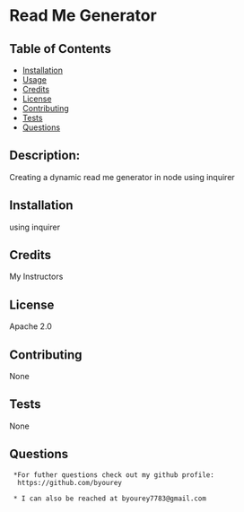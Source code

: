 
# Read Me Generator

 
  ## Table of Contents
  * [Installation](#installation)
  * [Usage](#usage)
  * [Credits](#credits)
  * [License](#license)
  * [Contributing](#contributing)
  * [Tests](#tests)
  * [Questions](#questions)
  
  ## Description: 
  Creating a dynamic read me generator in node using inquirer

  ## Installation
  using inquirer

  ## Credits
  My Instructors

  ## License
  Apache 2.0

  ## Contributing
  None

  ## Tests
  None

  ## Questions
     *For futher questions check out my github profile:
      https://github.com/byourey
     
     * I can also be reached at byourey7783@gmail.com

     